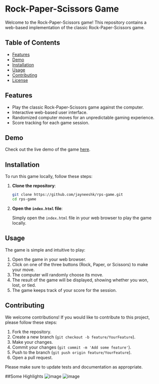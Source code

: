 # Rock-Paper-Scissors Game

Welcome to the Rock-Paper-Scissors game! This repository contains a web-based implementation of the classic Rock-Paper-Scissors game.

## Table of Contents

- [Features](#features)
- [Demo](#demo)
- [Installation](#installation)
- [Usage](#usage)
- [Contributing](#contributing)
- [License](#license)

## Features

- Play the classic Rock-Paper-Scissors game against the computer.
- Interactive web-based user interface.
- Randomized computer moves for an unpredictable gaming experience.
- Score tracking for each game session.

## Demo

Check out the live demo of the game [here](https://jayneeshk.github.io/rps-game/).

## Installation

To run this game locally, follow these steps:

1. **Clone the repository**:

    ```sh
    git clone https://github.com/jayneeshk/rps-game.git
    cd rps-game
    ```

2. **Open the `index.html` file**:

    Simply open the `index.html` file in your web browser to play the game locally.

## Usage

The game is simple and intuitive to play:

1. Open the game in your web browser.
2. Click on one of the three buttons (Rock, Paper, or Scissors) to make your move.
3. The computer will randomly choose its move.
4. The result of the game will be displayed, showing whether you won, lost, or tied.
5. The game keeps track of your score for the session.

## Contributing

We welcome contributions! If you would like to contribute to this project, please follow these steps:

1. Fork the repository.
2. Create a new branch (`git checkout -b feature/YourFeature`).
3. Make your changes.
4. Commit your changes (`git commit -m 'Add some feature'`).
5. Push to the branch (`git push origin feature/YourFeature`).
6. Open a pull request.

Please make sure to update tests and documentation as appropriate.

##Some Highlights
![image](https://github.com/user-attachments/assets/456b81b1-3986-4026-add1-19893a528f51)
![image](https://github.com/user-attachments/assets/21190998-1abf-4297-a343-f8541c82a026)



